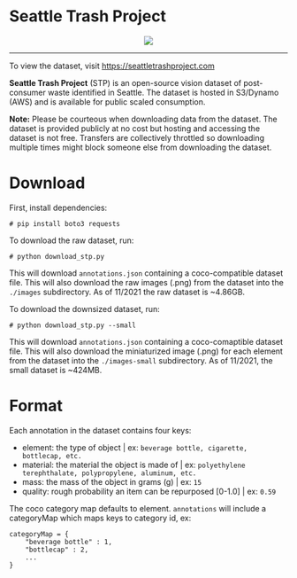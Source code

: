 # Seattle Trash Project

<center >
<img src="https://s3.us-west-2.amazonaws.com/seattletrashproject.com/4.png">
</center>

---

To view the dataset, visit https://seattletrashproject.com

**Seattle Trash Project** (STP) is an open-source vision dataset of post-consumer waste identified in Seattle. The dataset is hosted in S3/Dynamo (AWS) and is available for public scaled consumption.

**Note:** Please be courteous when downloading data from the dataset. The dataset is provided publicly at no cost but hosting and accessing the dataset is not free. Transfers are collectively throttled so downloading multiple times might block someone else from downloading the dataset.

# Download

First, install dependencies:

```
# pip install boto3 requests
```

To download the raw dataset, run:

```
# python download_stp.py
```

This will download `annotations.json` containing a coco-compatible dataset file. This will also download the raw images (.png) from the dataset into the `./images` subdirectory. As of 11/2021 the raw dataset is ~4.86GB.

To download the downsized dataset, run:
```
# python download_stp.py --small
```

This will download `annotations.json` containing a coco-comaptible dataset file. This will also download the miniaturized image (.png) for each element from the dataset into the `./images-small` subdirectory. As of 11/2021, the small dataset is ~424MB.

# Format

Each annotation in the dataset contains four keys:
- element: the type of object | ex: `beverage bottle, cigarette, bottlecap, etc.`
- material: the material the object is made of | ex: `polyethylene terephthalate, polypropylene, aluminum, etc.`
- mass: the mass of the object in grams (g) | ex: `15`
- quality: rough probability an item can be repurposed [0-1.0] | ex: `0.59`

The coco category map defaults to element. `annotations` will include a categoryMap which maps keys to category id, ex: 
```
categoryMap = {
    "beverage bottle" : 1,
    "bottlecap" : 2,
    ...
}
```